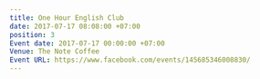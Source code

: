 ```yaml
---
title: One Hour English Club
date: 2017-07-17 08:08:00 +07:00
position: 3
Event date: 2017-07-17 00:00:00 +07:00
Venue: The Note Coffee
Event URL: https://www.facebook.com/events/145685346008830/
---
```


